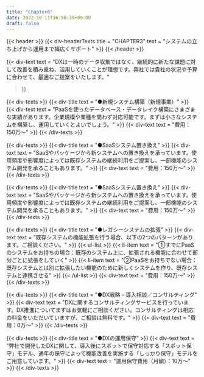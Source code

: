 ```yaml
---
title: "Chapter6"
date: 2022-10-11T16:56:39+09:00
draft: false
---
```


{{< header >}}
    {{< div-headerTexts
        title = "CHAPTER3"
        text = "システムの立ち上げから運用まで幅広くサポート"
    >}}
{{< /header >}}

{{< div-text
    text = "DXは一時のデータ収集ではなく、継続的に新たな課題に対して改善を積み重ね、活用していくことが理想です。弊社では貴社の状況や予算に合わせて、最適なご提案をいたします。"
>}} 

{{< div-texts >}}
    {{< div-title
        text = "●新規システム構築（新規事業）"
     >}} 
    {{< div-text
        text = "PaaSを使ったデータベース・データレイク構築にさまざまな実績があります。企業規模や業種を問わず対応可能です。まずは小さなシステムを構築し、運用していくとよいでしょう。"
     >}} 
    {{< div-text
        text = "費用：150万〜"
     >}} 
{{< /div-texts >}}

{{< div-texts >}}
    {{< div-title
        text = "●SaaSシステム置き換え"
     >}} 
    {{< div-text
        text = "SaaSやパッケージから新システムへの置き換えを承っています。使用頻度や影響度によっては既存システムの継続利用をご提案し、一部機能のシステム開発を承ることもあります。"
     >}} 
    {{< div-text
        text = "費用：150万〜"
     >}} 
{{< /div-texts >}}

{{< div-texts >}}
    {{< div-title
        text = "●SaaSシステム置き換え"
     >}} 
    {{< div-text
        text = "SaaSやパッケージから新システムへの置き換えを承っています。使用頻度や影響度によっては既存システムの継続利用をご提案し、一部機能のシステム開発を承ることもあります。"
     >}} 
    {{< div-text
        text = "費用：150万〜"
     >}} 
{{< /div-texts >}}

{{< div-texts >}}
    {{< div-title
        text = "●レガシーシステムの拡張"
     >}} 
    {{< div-text
        text = "既存システムの機能拡張を行う場合、以下の2つのパターンがあります。ご相談ください。"
     >}}
     {{< ul-list >}}
        {{< li-item
            text = "①すでにPaaSのシステムをお持ちの場合：既存のシステム上に、拡張される機能に合わせて部分ごとに拡張をしていく"
        >}} 
        {{< li-item
            text = "②PaaSをお持ちでない場合：既存システムとは別に拡張したい機能のために新しくシステムを作り、既存システムと連携させる"
        >}} 
    {{< /ul-list >}}
    {{< div-text
        text = "費用：150万〜"
     >}} 
{{< /div-texts >}}

{{< div-texts >}}
    {{< div-title
        text = "●DX戦略・導入相談／コンサルティング"
     >}} 
    {{< div-text
        text = "DXに関するコンサルティングサービスを行っています。DX推進についてまずはお気軽にご相談ください。コンサルティングは相応の料金をいただいていますが、ご相談は無料です。"
     >}} 
    {{< div-text
        text = "費用：0万〜"
     >}} 
{{< /div-texts >}}

{{< div-texts >}}
    {{< div-title
        text = "●DXの運用保守"
     >}} 
    {{< div-text
        text = "弊社で開発したDXに関して、導入後にスポットで保守対応する「スポット保守」モデル、通年の保守によって機能改善を実施する「しっかり保守」モデルをご用意しています。"
     >}} 
    {{< div-text
        text = "運用保守費用（月額）：10万〜"
     >}} 
{{< /div-texts >}}
